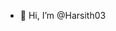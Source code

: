 - 👋 Hi, I’m @Harsith03

<!---
Harsith03/Harsith03 is a ✨ special ✨ repository because its `README.md` (this file) appears on your GitHub profile.
You can click the Preview link to take a look at your changes.
--->
